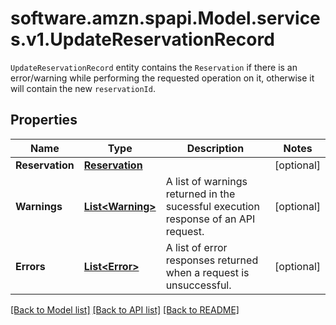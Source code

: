 # software.amzn.spapi.Model.services.v1.UpdateReservationRecord
`UpdateReservationRecord` entity contains the `Reservation` if there is an error/warning while performing the requested operation on it, otherwise it will contain the new `reservationId`.

## Properties

Name | Type | Description | Notes
------------ | ------------- | ------------- | -------------
**Reservation** | [**Reservation**](Reservation.md) |  | [optional] 
**Warnings** | [**List&lt;Warning&gt;**](Warning.md) | A list of warnings returned in the sucessful execution response of an API request. | [optional] 
**Errors** | [**List&lt;Error&gt;**](Error.md) | A list of error responses returned when a request is unsuccessful. | [optional] 

[[Back to Model list]](../README.md#documentation-for-models) [[Back to API list]](../README.md#documentation-for-api-endpoints) [[Back to README]](../README.md)


